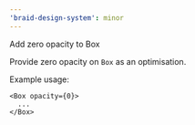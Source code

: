 ```yaml
---
'braid-design-system': minor
---
```


Add zero opacity to Box

Provide zero opacity on `Box` as an optimisation.

Example usage:
```tsx
<Box opacity={0}>
  ...
</Box>
```
